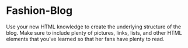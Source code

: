 # Fashion-Blog

Use your new HTML knowledge to create the underlying structure of the blog. Make sure to include plenty of pictures, links, lists, and other HTML elements that you’ve learned so that her fans have plenty to read. 
